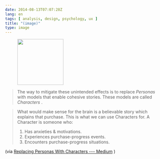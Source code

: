 ```yaml
---
date: 2014-08-13T07:07:28Z
lang: en
tags: [ analysis, design, psychology, ux ]
title: "(image)"
type: image
---
```


<figure>
<a
href="https://hugo.ferreira.cc/the-way-to-mitigate-these-unintended-effects-is-to/attachment/89/"
rel="attachment"><img
src="/wp-content/uploads/2014/08/tumblr_na9qrrBakc1qz82meo1_1280-150x150.png"
width="150" height="150" /></a></figure>

> The way to mitigate these unintended effects is to replace *Personas*
> with models that enable cohesive stories. These models are called
> *Characters* .

> What would make sense for the brain is a believable story which
> explains that purchase. This is what we can use Characters for. A
> Character is someone who:
>
> 1.  Has anxieties & motivations.
> 2.  Experiences purchase-progress events.
> 3.  Encounters purchase-progress situations.

(via [Replacing Personas With Characters ---
Medium](https://medium.com/@alanklement/aa72d3cf6c69) )

